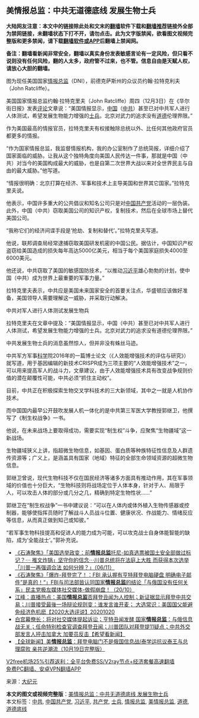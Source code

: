  <h2>美情报总监：中共无道德底线 发展生物士兵</h2> <p class="notice"><b>大陆网友注意：本文中的链接除此处和文末的<a href="https://github.com/bannedbook/fanqiang" >翻墙</a>软件下载和<a href="https://github.com/killgcd/justmysocks/blob/master/README.md">翻墙推荐</a>链接外全部为禁网链接，未翻墙状态下打不开，请勿点击。此为文字版禁闻，欲看图文视频完整版和更多禁闻，请下载<a href="https://github.com/bannedbook/fanqiang">翻墙软件或APP</a>后翻墙上禁闻网。</p><p>备注：翻墙看新闻非常安全，翻墙以真实身份发表敏感言论有一定风险，但只看不说则没有任何风险，翻的人太多，政府管不过来，也不管。信息自由是天赋人权，请放心大胆的翻墙。</b></p>  <div class="entry"> <p id="conimg">图为现任美国国家<a href="https://www.bannedbook.org/bnews/tag/%e6%83%85%e6%8a%a5%e6%80%bb%e7%9b%91/" class="st_tag internal_tag" rel="tag" title="标签 情报总监 下的日志">情报总监</a>（DNI），前德克萨斯州的众议员约翰·拉特克利夫（John Ratcliffe）。</p> <p>美国国家情报总监约翰·拉特克里夫（John Ratcliffe）周四（12月3日）在《华尔街日报》发表<span class='wp_keywordlink_affiliate'><a href="https://www.bannedbook.org/bnews/comments/" title="新闻评论" target="_blank">评论</a></span>文章说：“美国情报显示，<span class='wp_keywordlink_affiliate'><a href="https://www.bannedbook.org/" title="中国" target="_blank">中国</a></span>（<a href="https://www.bannedbook.org/bnews/tag/%e4%b8%ad%e5%85%b1/" class="st_tag internal_tag" rel="tag" title="标签 中共 下的日志">中共</a>）甚至已对中共军人进行人体测试，希望发展生物能力增强的<a href="https://www.bannedbook.org/bnews/tag/%E5%A3%AB%E5%85%B5/" class="st_tag internal_tag" rel="tag" title="标签 士兵 下的日志">士兵</a>。北京对武力的追求没有<a href="https://www.bannedbook.org/bnews/tag/%e9%81%93%e5%be%b7/" class="st_tag internal_tag" rel="tag" title="标签 道德 下的日志">道德</a>伦理界限。”</p> <p>作为美国最高的情报官员，拉特克里夫有权接触除总统以外、比任何其他政府官员都更多的情报。</p> <p>“作为国家情报总监，我监督情报机构，我的办公室制作了总统简报，详细介绍了国家面临的威胁。让我从这个独特角度向美国人民传达一件事，那就是中国（中共）对当今的美国构成最大的威胁，也是自第二次世界大战以来对全世界民主与自由的最大威胁。”他写道。</p> <p>“情报很明确：北京打算在经济、军事和技术上主导美国和世界其它国家。”拉特克里夫说。</p>  <p>他表示，中国许多重大的公共倡议和知名公司只是对<a href="https://www.bannedbook.org/bnews/tag/%e4%b8%ad%e5%9b%bd%e5%85%b1%e4%ba%a7%e5%85%9a/" class="st_tag internal_tag" rel="tag" title="标签 中国共产党 下的日志">中国共产党</a>活动的一层伪装。此外，中国（中共）窃取美国公司的知识产权，复制技术，然后在全球市场上替代美国公司。</p> <p>“我称它们的经济间谍手段是‘抢劫、复制和替代’。”拉特克里夫写道。</p> <p>他说，联邦调查局经常逮捕窃取美国研发机密的中国公民。据估计，中国知识产权盗窃给美国造成的损失每年高达5000亿美元，相当于每个美国家庭损失4000至6000美元。</p> <p>他还说，中共窃取了美国的敏感国防技术，“以推动<a href="https://www.bannedbook.org/bnews/tag/%e4%b9%a0%e8%bf%91%e5%b9%b3/" class="st_tag internal_tag" rel="tag" title="标签 习近平 下的日志">习近平</a>雄心勃勃的计划，使中国（中共）成为世界上最重要的军事力量。”</p> <p>拉特克里夫表示，中共应是美国未来国家安全的首要关注点，华盛顿应该做好准备，美国领导人需要理解这一威胁，并采取行动解决。</p>  <p>中共对军人进行人体测试发展生物兵</p> <p>拉特克里夫在文章中提及：“美国情报显示，中国（中共）甚至已对中共军人进行人体测试，希望发展生物能力增强的士兵。北京对武力的追求没有道德伦理界限。”</p> <p>中共发展生物士兵的消息虽然惊人，但并非没有蛛丝马迹。</p> <p>中共军方军事<span class='wp_keywordlink'><a href="https://www.bannedbook.org/forum11/topic309.html" title="禁片：“科学”的棍子" target="_blank">科学</a></span>院2016年的一篇博士论文（《人效能增强技术的评估与研究》）就写道，用于基因编辑的新技术CRISPR成为三项主要的“人效能增强技术”之一，可以用来提高军人的战斗力，文章建议，由于人效能增强技术具有改变战争规则价值的潜在颠覆性可能，中共必须“抓住主动权”。</p> <p>目前，中共正在积极探索生物交叉学科技术的三大新领域，其中之一就是人机协作技术。</p>  <p>而中国国内最早公开鼓吹发展人机一体化的是中共第三军医大学教授郭继卫，他撰写了《制生权战争》一书。</p> <p>他说，在未来战场上要取得成功，需要实现“制生权”斗争，应聚焦“生物疆域”这一新战场。</p> <p>生物疆域狭义上讲，指超微生物信息，如基因、蛋白质等种族特征性信息及人群遗传资源等；广义上，是涵盖具有国家（地域）特征的全部生命领域资源的超微生物信息。</p> <p>郭继卫曾说，现代生物科技不仅在国民经济等诸多方面具有推动作用，其在军事领域的价值也十分巨大，“生物科技则将战场定位于人体本身，针对于人、局限于人，可以攻击人体的部分或几分之几，精确到特定生物性状……”</p> <p>郭继卫在“制生权战争”一书中建议说：“可以在人体内或体外植入生物传感器或控制器，能够使指挥员随时了解战斗人员战斗位置、健康状况、作战能力、情绪反应等信息，从而真正做到知己或知彼。”</p>  <p>“若军事生物科技提高和促进人的能力成为可能，可以攻克战士自身体能智能的缺陷，成为‘全能战士’。”郭补充说。</p> <ul class='op-related-articles' title='相关阅读'> <li><a href='https://www.bannedbook.org/bnews/bannedvideo/20201107/1427280.html' target='_blank'>《石涛聚焦》「美国选举政变：前<b>情报总监</b>托尼-如真选票被国土安全部做过标记？⋯ 推文炸锅」坚守你的信念⋯川普总统将在法庭上大胜 而获得本次选举「川普一再强调合法 如何分辨？」（06/11）</a></li> <li><a href='https://www.bannedbook.org/bnews/bannedvideo/20201021/1417573.html' target='_blank'>《石涛聚焦》「爆炸-拜登完了！：FBI 承认握有亨特拜登电脑硬盘 明确电子邮件”是真的！“」FBI与司法部皆认同国家<b>情报总监</b>的结论「与俄国没有任何关系」民主党极左媒体社交媒体-做假崩盘！（20/10）</a></li> <li><a href='https://www.bannedbook.org/bnews/cbnews/20201020/1417277.html' target='_blank'>江峰：直播热点：美国<b>情报总监</b>否拜登丑闻为人控制；新证据显示拜登中共交易；川普接受最後一场辩论规则变：谁发言谁开麦； 大选常识：美国国父能避免经济危机麽【2020大选评说】20201020</a></li> <li><a href='https://www.bannedbook.org/bnews/bannedvideo/20201020/1417215.html' target='_blank'>白宫幕僚长：将对社交媒体提起诉讼；亨特丑闻发酵 国家<b>情报总监</b>：与俄信息战无关；任命特别检查官调查拜登丑闻；川普团队对拜登提11疑点；中共外交部发言人抨击加拿大 加要员反击【希望看新闻】</a></li> <li><a href='https://www.bannedbook.org/bnews/bannedvideo/20201020/1417142.html' target='_blank'>【全球新闻】美<b>情报总监</b>：拜登电脑门不是俄国信息战/泰学运抗议泰王与总理腐败 亲共逆潮流（10月19日完整版）</a></li> </ul> <p class="texttj"> <a href="https://www.bannedbook.org/forum23/topic22702.html" target="_blank">V2free机场25%引荐返利：全平台免费SS/V2ray节点+经济套餐高速翻墙</a><br/> <a href="https://github.com/bannedbook/fanqiang/wiki/%E7%A6%81%E9%97%BB%E7%BD%91%E5%AE%89%E5%8D%93%E7%BF%BB%E5%A2%99%E6%96%B0%E9%97%BBAPP" target="_blank">免费PC翻墙、安卓VPN翻墙APP</a></p><p> 来源：<span class='wp_keywordlink_affiliate'><a href="http://www.epochtimes.com/" title="大纪元" target="_blank">大纪元</a></span> </p><a name='sharetosocial'></a>       <div><b>本文的图文或视频完整版</b>：<a href='https://www.bannedbook.org/bnews/cbnews/20201204/1442037.html'>美情报总监：中共无道德底线 发展生物士兵</a></div>  </div><!--END ENTRY--> <div class="postfooter"> <div>本文标签：<a href="https://www.bannedbook.org/bnews/tag/%e4%b8%ad%e5%85%b1/" rel="tag">中共</a>, <a href="https://www.bannedbook.org/bnews/tag/%e4%b8%ad%e5%9b%bd%e5%85%b1%e4%ba%a7%e5%85%9a/" rel="tag">中国共产党</a>, <a href="https://www.bannedbook.org/bnews/tag/%e4%b9%a0%e8%bf%91%e5%b9%b3/" rel="tag">习近平</a>, <a href="https://www.bannedbook.org/bnews/tag/%e5%85%b1%e4%ba%a7%e5%85%9a/" rel="tag">共产党</a>, <a href="https://www.bannedbook.org/bnews/tag/%E5%A3%AB%E5%85%B5/" rel="tag">士兵</a>, <a href="https://www.bannedbook.org/bnews/tag/%e6%83%85%e6%8a%a5%e6%80%bb%e7%9b%91/" rel="tag">情报总监</a>, <a href="https://www.bannedbook.org/bnews/tag/%E7%BE%8E%E6%83%85%E6%8A%A5%E6%80%BB%E7%9B%91/" rel="tag">美情报总监</a>, <a href="https://www.bannedbook.org/bnews/tag/%e9%81%93%e5%be%b7/" rel="tag">道德</a>, <a href="https://www.bannedbook.org/bnews/tag/%E9%81%93%E5%BE%B7%E5%BA%95%E7%BA%BF/" rel="tag">道德底线</a></div>  </div><!--END POSTFOOTER--> 